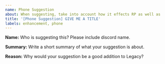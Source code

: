 ```yaml
---
name: Phone Suggestion
about: When suggesting, take into account how it effects RP as well as the economy, if it would work on the phone, and be as detailed as possible.
title: '[Phone Suggestion] GIVE ME A TITLE'
labels: enhancement, phone
---
```


**Name:**
Who is suggesting this? Please include discord name.

**Summary:**
Write a short summary of what your suggestion is about.

**Reason:**
Why would your suggestion be a good addition to Legacy?
